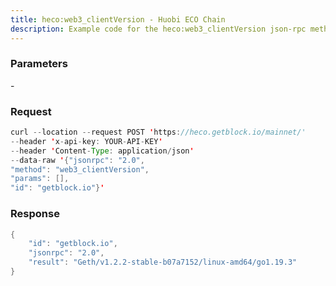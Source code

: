```yaml
---
title: heco:web3_clientVersion - Huobi ECO Chain
description: Example code for the heco:web3_clientVersion json-rpc method. Сomplete guide on how to use heco:web3_clientVersion json-rpc in GetBlock.io Web3 documentation.
---
```


### Parameters


\-

### Request

``` java
curl --location --request POST 'https://heco.getblock.io/mainnet/' 
--header 'x-api-key: YOUR-API-KEY' 
--header 'Content-Type: application/json' 
--data-raw '{"jsonrpc": "2.0",
"method": "web3_clientVersion",
"params": [],
"id": "getblock.io"}'
```

###  Response

``` java
{
    "id": "getblock.io",
    "jsonrpc": "2.0",
    "result": "Geth/v1.2.2-stable-b07a7152/linux-amd64/go1.19.3"
}
```

